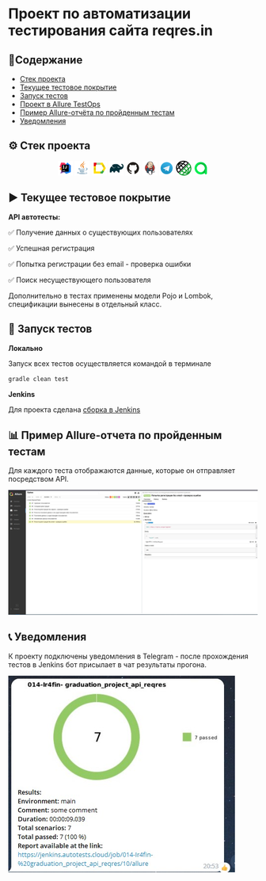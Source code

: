 # Проект по автоматизации тестирования сайта reqres.in
## 📑Содержание
- [Стек проекта](https://github.com/Ir4fin/graduation_project_api_reqres#%EF%B8%8F-%D1%81%D1%82%D0%B5%D0%BA-%D0%BF%D1%80%D0%BE%D0%B5%D0%BA%D1%82%D0%B0)
- [Текущее тестовое покрытие](https://github.com/Ir4fin/graduation_project_api_reqres#%EF%B8%8F-%D1%82%D0%B5%D0%BA%D1%83%D1%89%D0%B5%D0%B5-%D1%82%D0%B5%D1%81%D1%82%D0%BE%D0%B2%D0%BE%D0%B5-%D0%BF%D0%BE%D0%BA%D1%80%D1%8B%D1%82%D0%B8%D0%B5)
- [Запуск тестов](https://github.com/Ir4fin/graduation_project_api_reqres#-%D0%B7%D0%B0%D0%BF%D1%83%D1%81%D0%BA-%D1%82%D0%B5%D1%81%D1%82%D0%BE%D0%B2)
- [Проект в Allure TestOps](https://github.com/Ir4fin/graduation_project_api_reqres#keyboard-%D0%BF%D1%80%D0%BE%D0%B5%D0%BA%D1%82-%D0%B2-allure-testops)
- [Пример Allure-отчёта по пройденным тестам](https://github.com/Ir4fin/graduation_project_api_reqres#-%D0%BF%D1%80%D0%B8%D0%BC%D0%B5%D1%80-allure-%D0%BE%D1%82%D1%87%D0%B5%D1%82%D0%B0-%D0%BF%D0%BE-%D0%BF%D1%80%D0%BE%D0%B9%D0%B4%D0%B5%D0%BD%D0%BD%D1%8B%D0%BC-%D1%82%D0%B5%D1%81%D1%82%D0%B0%D0%BC)
- [Уведомления](https://github.com/Ir4fin/graduation_project_api_reqres#telephone_receiver-%D1%83%D0%B2%D0%B5%D0%B4%D0%BE%D0%BC%D0%BB%D0%B5%D0%BD%D0%B8%D1%8F)

## ⚙️ Стек проекта

<p align="center">
<img width="6%" title="IntelliJ IDEA" src="images/Intelij_IDEA.svg">
<img width="6%" title="Java" src="images/Java.svg">
<img width="6%" title="Allure Report" src="images/Allure_Report.svg">
<img width="6%" title="Gradle" src="images/Gradle.svg">
<img width="6%" title="GitHub" src="images/GitHub.svg">
<img width="6%" title="Jenkins" src="images/Jenkins.svg">
<img width="6%" title="Telegram" src="images/Telegram.svg">
<img width="6%" title="REST-Assured" src="images/19369327.png">
<img width="6%" title="Allure_TO" src="images/Allure_TO.svg">
</p>

## ▶️ Текущее тестовое покрытие

**API автотесты:**

:white_check_mark: Получение данных о существующих пользователях

:white_check_mark: Успешная регистрация

:white_check_mark: Попытка регистрации без email - проверка ошибки

:white_check_mark: Поиск несуществующего пользователя

Дополнительно в тестах применены модели Pojo и Lombok, спецификации вынесены в отдельный класс.

## 🧮 Запуск тестов

**Локально** 

Запуск всех тестов осуществляется командой в терминале

```bash  
gradle clean test
```

**Jenkins**

Для проекта сделана [сборка в Jenkins](https://jenkins.autotests.cloud/job/014-Ir4fin-%20graduation_project_api_reqres/) 

## 📊 Пример Allure-отчета по пройденным тестам

Для каждого теста отображаются данные, которые он отправляет посредством API.

![This is an image](https://github.com/Ir4fin/graduation_project_api_reqres/blob/main/images/Screenshot_3.jpg)

## :telephone_receiver: Уведомления

К проекту подключены уведомления в Telegram - после прохождения тестов в Jenkins бот присылает в чат результаты прогона.

![This is an image](https://github.com/Ir4fin/graduation_project_api_reqres/blob/main/images/Screenshot_14.jpg)



